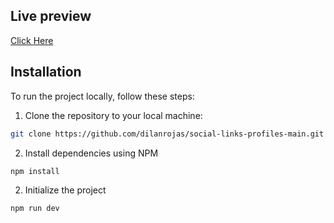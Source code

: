 ## Live preview

[Click Here](https://social-links-profile-frontend.pages.dev/)

## Installation

To run the project locally, follow these steps:

1. Clone the repository to your local machine:

```bash
git clone https://github.com/dilanrojas/social-links-profiles-main.git
```

2. Install dependencies using NPM

```bash
npm install
```

2. Initialize the project

```bash
npm run dev
```
